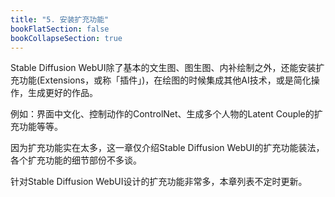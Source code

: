 ```yaml
---
title: "5. 安装扩充功能"
bookFlatSection: false
bookCollapseSection: true
---
```


Stable Diffusion WebUI除了基本的文生图、图生图、内补绘制之外，还能安装扩充功能(Extensions，或称「插件」)，在绘图的时候集成其他AI技术，或是简化操作，生成更好的作品。

例如：界面中文化、控制动作的ControlNet、生成多个人物的Latent Couple的扩充功能等等。

因为扩充功能实在太多，这一章仅介绍Stable Diffusion WebUI的扩充功能装法，各个扩充功能的细节部份不多谈。

针对Stable Diffusion WebUI设计的扩充功能非常多，本章列表不定时更新。
